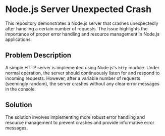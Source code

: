 # Node.js Server Unexpected Crash

This repository demonstrates a Node.js server that crashes unexpectedly after handling a certain number of requests.  The issue highlights the importance of proper error handling and resource management in Node.js applications.

## Problem Description

A simple HTTP server is implemented using Node.js's `http` module. Under normal operation, the server should continuously listen for and respond to incoming requests. However, after a variable number of requests (seemingly random), the server crashes without any clear error messages in the console.

## Solution

The solution involves implementing more robust error handling and resource management to prevent crashes and provide informative error messages.